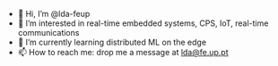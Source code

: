 - 👋 Hi, I’m @lda-feup
- 👀 I’m interested in real-time embedded systems, CPS, IoT, real-time communications
- 🌱 I’m currently learning distributed ML on the edge
- 📫 How to reach me: drop me a message at lda@fe.up.pt

<!---
lda-feup/lda-feup is a ✨ special ✨ repository because its `README.md` (this file) appears on your GitHub profile.
You can click the Preview link to take a look at your changes.
--->

